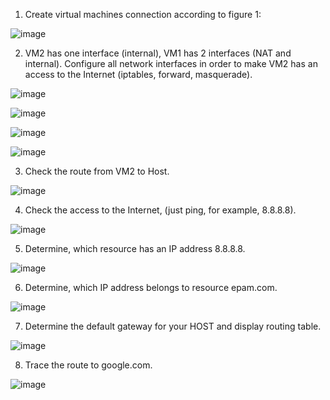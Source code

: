 1. Create virtual machines connection according to figure 1:

![image](https://user-images.githubusercontent.com/46942305/148701033-83738675-b413-47ee-bc5a-49b31a61e82c.png)

2. VM2 has one interface (internal), VM1 has 2 interfaces (NAT and internal). Configure all network
interfaces in order to make VM2 has an access to the Internet (iptables, forward, masquerade).

![image](https://user-images.githubusercontent.com/46942305/148701671-d7333895-0be4-4dfd-9d6f-57ec0f5a35c5.png)

![image](https://user-images.githubusercontent.com/46942305/148701700-b473da01-9e02-4f87-af10-2550a86cc0ca.png)

![image](https://user-images.githubusercontent.com/46942305/148701708-bc19162e-5b6f-4248-ae18-16c9bb8e6a01.png)

![image](https://user-images.githubusercontent.com/46942305/148701715-619d7bde-605d-43be-ad7e-d3c1b6bba702.png)

3. Check the route from VM2 to Host.

![image](https://user-images.githubusercontent.com/46942305/148701793-9200689b-267a-4e6f-8b0f-d22fe3e5bfaa.png)

4. Check the access to the Internet, (just ping, for example, 8.8.8.8).

![image](https://user-images.githubusercontent.com/46942305/148701818-78c4d271-5485-4dcd-8f25-f6b3a8b143ce.png)

5. Determine, which resource has an IP address 8.8.8.8.

![image](https://user-images.githubusercontent.com/46942305/148702058-b9174bae-5963-4db3-bbb8-73eec8953d56.png)

6. Determine, which IP address belongs to resource epam.com.

![image](https://user-images.githubusercontent.com/46942305/148702108-b5ac5bf5-3520-4a9d-8f85-c177cb1231cc.png)

7. Determine the default gateway for your HOST and display routing table.

![image](https://user-images.githubusercontent.com/46942305/148702285-a4fefab9-2843-43a1-9b24-b9dfdfa7e0f9.png)

8. Trace the route to google.com.

![image](https://user-images.githubusercontent.com/46942305/148702164-c2f23fe5-fcb9-41f6-9f52-984dd03f5c4f.png)
